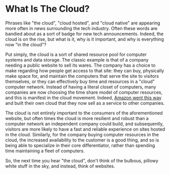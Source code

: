 # What Is The Cloud?

Phrases like "the cloud", "cloud hosted", and "cloud native" are appearing more often in news surrounding the tech industry. Often these words are bandied about as a sort of badge for new tech announcements. Indeed, the cloud is on the rise, but what is it, why is it important, and why is everything now "in the cloud"?

Put simply, the cloud is a sort of shared resource pool for computer systems and data storage. The classic example is that of a company needing a public website to sell its wares. The company has a choice to make regarding how people get access to that site: they can buy, physically make space for, and maintain the computers that serve the site to visitors themselves, or they can effectively buy time and resources in a "cloud" computer network. Instead of having a literal closet of computers, many companies are now choosing the time share model of computer resources, and this is manifest in the cloud movement. Indeed, [Amazon went this way](https://aws.amazon.com/what-is-aws/) and built their own cloud that they now sell as a service to other companies.

The cloud is not entirely important to the consumers of the aforementioned website, but often times the cloud is more resilient and robust than a computer network an independent company could build, and subsequently, visitors are more likely to have a fast and reliable experience on sites hosted in the cloud. Similarly, for the company buying computer resources in the cloud, the increased availability to the customer is a good thing, and so is being able to specialize in their core differentiator, rather than spending time maintaining a fleet of computers.

So, the next time you hear "the cloud", don't think of the bulbous, pillowy white stuff in the sky, and instead, think of websites.